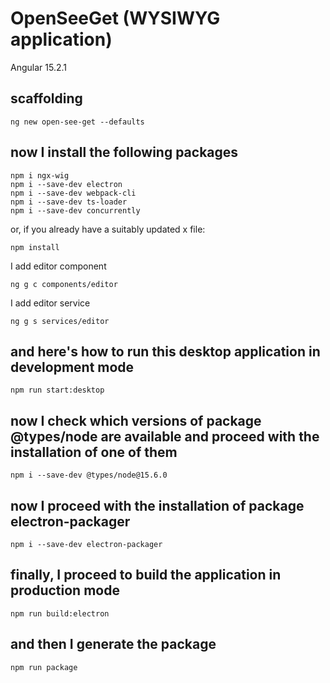 # OpenSeeGet (WYSIWYG application)

Angular 15.2.1

## scaffolding

```shell
ng new open-see-get --defaults
```

## now I install the following packages

```shell
npm i ngx-wig
npm i --save-dev electron
npm i --save-dev webpack-cli
npm i --save-dev ts-loader
npm i --save-dev concurrently
```

or, if you already have a suitably updated x file:

```shell
npm install
```

I add editor component

```shell
ng g c components/editor
```

I add editor service

```shell
ng g s services/editor
```

## and here's how to run this desktop application in development mode

```shell
npm run start:desktop
```

## now I check which versions of package @types/node are available and proceed with the installation of one of them

```shell
npm i --save-dev @types/node@15.6.0
```

## now I proceed with the installation of package electron-packager

```shell
npm i --save-dev electron-packager
```

## finally, I proceed to build the application in production mode

```shell
npm run build:electron
```

## and then I generate the package

```shell
npm run package
```
